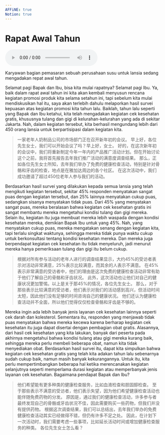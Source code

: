 ```yaml
---
AFFiNE: true
Notion: true
---
```


# Rapat Awal Tahun

![U1T1 - Rapat Awal Tahun](audio/U1T1%20-%20Rapat%20Awal%20Tahun.m4a)

Karyawan bagian pemasaran sebuah perusahaan susu untuk lansia sedang mengadakan repat awal tahun.

Selamat pagi Bapak dan Ibu, bisa kita mulai rapatnya? Selamat pagi Ibu.
Ya, baik dalam rapat awal tahun ini kita akan kembali menyusun rencana kegiatan promosi produk kita selama setahun ini, tapi sebelum kita mulai mendiskusikan hal itu, saya akan terlebih dahulu melaporkan hasil survei kepuasan atas kegiatan promosi kita tahun lalu.
Baiklah, tahun lalu seperti yang Bapak dan Ibu ketahui, kita telah mengadakan kegiatan cek kesehatan gratis, khususnya tulang dan gigi di kelurahan-kelurahan yang ada di sekitar Jakarta.
Nah, dalam kegiatan tersebut, kita berhasil mengundang lebih dari 450 orang lansia untuk berpartisipasi dalam kegiatan kita.

> 一家老年人奶制品公司的市场部门正在召开新年初的会议。
> 早上好，各位先生女士，我们可以开始会议了吗？早上好，女士。
> 好的，在这次新年初的会议中，我们将重新制定今年一年内的产品推广活动计划。但在开始讨论这个之前，我将首先报告去年我们推广活动的满意度调查结果。
> 那么，正如各位先生女士所知，去年我们举办了免费的健康检查活动，特别是针对骨骼和牙齿的检查，地点是在雅加达周边的各个社区。
> 在这次活动中，我们成功邀请了超过450位老年人参与我们的活动。

Berdasarkan hasil survei yang dilakukan kepada semua lansia yang telah mengikuti kegiatan tersebut, sekitar 45% responden menyatakan sangat puas dengan kegiatan tersebut, dan 25% lainnya menyatakan cukup puas, sedangkan sisanya menyatakan tidak puas.
Dari 45% yang menyatakan sangat puas, mereka beralasan bahwa kegiatan cek kesehatan gratis ini sangat membantu mereka mengetahui kondisi tulang dan gigi mereka.
Selain itu, kegiatan itu juga membuat mereka lebih waspada dengan kondisi kesehatan mereka, demikian Bapak Ibu untuk yang 45%.
Nah, yang menyatakan cukup puas, mereka mengatakan senang dengan kegiatan kita, tapi terlalu singkat waktunya, sehingga mereka tidak punya waktu cukup untuk berkonsultasi tentang kondisi kesehatan mereka.
Dan mereka juga berpendapat kegiatan cek kesehatan itu tidak menyeluruh, jadi menurut mereka hanya pemeriksaan tulang dan gigi itu belum cukup.

> 根据对所有参与活动的老年人进行的调查结果显示，大约45%的受访者表示对活动非常满意，25%表示比较满意，而其余的人表示不满意。
> 在45%表示非常满意的受访者中，他们的理由是这次免费的健康检查活动非常有助于他们了解自己的骨骼和牙齿状况。
> 此外，这次活动也让他们对自己的健康状况更加警惕。以上是关于那45%的情况，各位先生女士。
> 那么，对于那些表示比较满意的受访者，他们表示对我们的活动感到高兴，但活动时间太短，因此他们没有足够的时间咨询自己的健康状况。
> 他们还认为健康检查活动并不全面，所以他们觉得仅仅检查骨骼和牙齿是不够的。

Mereka ingin ada lebih banyak jenis layanan cek kesehatan lainnya seperti cek darah dan kolesterol.
Sementara itu, responden yang menjawab tidak puas menyatakan bahwa mereka kecewa karena berharap kegiatan cek kesehatan itu juga dapat disertai dengan pembagian obat gratis.
Alasannya, dari hasil cek kesehatan yang kita lakukan, banyak dari peserta pada akhirnya mengetahui bahwa kondisi tulang atau gigi mereka kurang baik, sehingga mereka perlu membeli beberapa obat, namun kita tidak menyediakan obat.
Berdasarkan hasil survei itu, dapat kita simpulkan bahwa kegiatan cek kesehatan gratis yang telah kita adakan tahun lalu sebenarnya sudah cukup baik, namun masih banyak kekurangannya.
Untuk itu, kita perlu mempertimbangkan beberapa hal ketika merencanakan kegiatan selanjutnya seperti memperlama durasi kegiatan atau memperbanyak jenis layanan cek kesehatan.
Bagaimana pendapat Bapak dan Ibu?

> 他们希望能有更多种类的健康检查服务，比如血液检查和胆固醇检查。
> 至于那些表示不满意的受访者，他们表示失望，因为他们希望健康检查活动也能伴随免费药物的分发。
> 原因是，通过我们的健康检查活动，许多参与者最终发现自己的骨骼或牙齿状况不佳，因此需要购买一些药物，但我们并没有提供药物。
> 根据这次调查结果，我们可以总结出，去年我们举办的免费健康检查活动其实已经做得不错，但仍有许多不足之处。
> 因此，在计划下一次活动时，我们需要考虑一些事项，比如延长活动时间或增加健康检查服务的种类。
> 各位先生女士怎么看？
